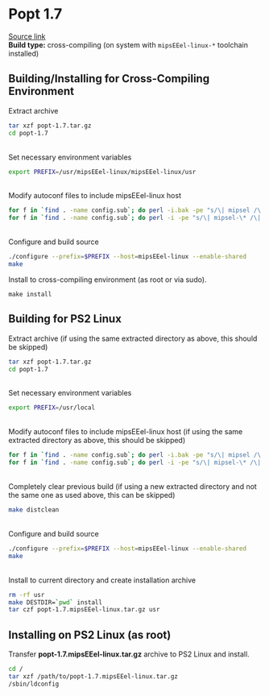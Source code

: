 # Popt 1.7

[Source link](https://web.archive.org/web/20070321192844/http://gd.tuwien.ac.at/utils/rpm.org/dist/rpm-4.1.x/popt-1.7.tar.gz)  
**Build type:** cross-compiling (on system with ```mipsEEel-linux-*``` toolchain installed)

## Building/Installing for Cross-Compiling Environment

Extract archive
```bash
tar xzf popt-1.7.tar.gz
cd popt-1.7
```

&nbsp;  
Set necessary environment variables
```bash
export PREFIX=/usr/mipsEEel-linux/mipsEEel-linux/usr
```

&nbsp;  
Modify autoconf files to include mipsEEel-linux host
```bash
for f in `find . -name config.sub`; do perl -i.bak -pe "s/\| mipsel /\| mipsel \| mipsEEel /" "$f"; done
for f in `find . -name config.sub`; do perl -i -pe "s/\| mipsel-\* /\| mipsel-\* | mipsEEel-* /" "$f"; done
```

&nbsp;  
Configure and build source
```bash
./configure --prefix=$PREFIX --host=mipsEEel-linux --enable-shared
make
```

Install to cross-compiling environment (as root or via sudo).
```
make install
```

## Building for PS2 Linux

Extract archive (if using the same extracted directory as above, this should be skipped)
```bash
tar xzf popt-1.7.tar.gz
cd popt-1.7
```

&nbsp;  
Set necessary environment variables
```bash
export PREFIX=/usr/local
```

&nbsp;  
Modify autoconf files to include mipsEEel-linux host (if using the same extracted directory as above, this should be skipped)
```bash
for f in `find . -name config.sub`; do perl -i.bak -pe "s/\| mipsel /\| mipsel \| mipsEEel /" "$f"; done
for f in `find . -name config.sub`; do perl -i -pe "s/\| mipsel-\* /\| mipsel-\* | mipsEEel-* /" "$f"; done
```

&nbsp;  
Completely clear previous build (if using a new extracted directory and not the same one as used above, this can be skipped)
```bash
make distclean
```

&nbsp;  
Configure and build source
```bash
./configure --prefix=$PREFIX --host=mipsEEel-linux --enable-shared
make
```

&nbsp;  
Install to current directory and create installation archive
```bash
rm -rf usr
make DESTDIR=`pwd` install
tar czf popt-1.7.mipsEEel-linux.tar.gz usr
```

## Installing on PS2 Linux (as root)

Transfer **popt-1.7.mipsEEel-linux.tar.gz** archive to PS2 Linux and install.
```bash
cd /
tar xzf /path/to/popt-1.7.mipsEEel-linux.tar.gz
/sbin/ldconfig
```

